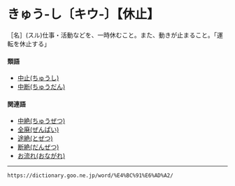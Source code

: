 # きゅう‐し〔キウ‐〕【休止】

［名］(スル)仕事・活動などを、一時休むこと。また、動きが止まること。「運転を休止する」

#### 類語

-   [中止(ちゅうし)](https://dictionary.goo.ne.jp/word/%E4%B8%AD%E6%AD%A2/#jn-143298)
-   [中断(ちゅうだん)](https://dictionary.goo.ne.jp/word/%E4%B8%AD%E6%96%AD/#jn-143529)

#### 関連語

-   [中絶(ちゅうぜつ)](https://dictionary.goo.ne.jp/word/%E4%B8%AD%E7%B5%B6/#jn-143486)
-   [全廃(ぜんぱい)](https://dictionary.goo.ne.jp/word/%E5%85%A8%E5%BB%83/#jn-127296)
-   [途絶(とぜつ)](https://dictionary.goo.ne.jp/word/%E9%80%94%E7%B5%B6/#jn-159069)
-   [断絶(だんぜつ)](https://dictionary.goo.ne.jp/word/%E6%96%AD%E7%B5%B6/#jn-140251)
-   [お流れ(おながれ)](https://dictionary.goo.ne.jp/word/%E5%BE%A1%E6%B5%81%E3%82%8C/#jn-32218)

---
`https://dictionary.goo.ne.jp/word/%E4%BC%91%E6%AD%A2/`